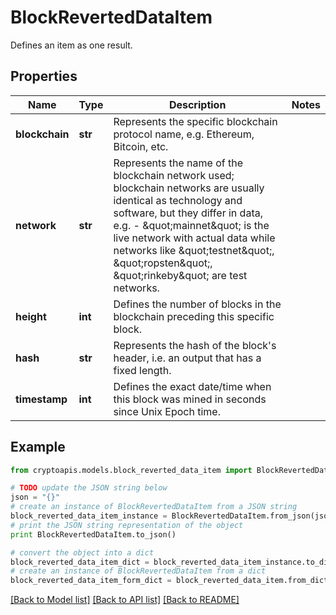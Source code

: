 # BlockRevertedDataItem

Defines an item as one result.

## Properties
Name | Type | Description | Notes
------------ | ------------- | ------------- | -------------
**blockchain** | **str** | Represents the specific blockchain protocol name, e.g. Ethereum, Bitcoin, etc. | 
**network** | **str** | Represents the name of the blockchain network used; blockchain networks are usually identical as technology and software, but they differ in data, e.g. - \&quot;mainnet\&quot; is the live network with actual data while networks like \&quot;testnet\&quot;, \&quot;ropsten\&quot;, \&quot;rinkeby\&quot; are test networks. | 
**height** | **int** | Defines the number of blocks in the blockchain preceding this specific block. | 
**hash** | **str** | Represents the hash of the block&#39;s header, i.e. an output that has a fixed length. | 
**timestamp** | **int** | Defines the exact date/time when this block was mined in seconds since Unix Epoch time. | 

## Example

```python
from cryptoapis.models.block_reverted_data_item import BlockRevertedDataItem

# TODO update the JSON string below
json = "{}"
# create an instance of BlockRevertedDataItem from a JSON string
block_reverted_data_item_instance = BlockRevertedDataItem.from_json(json)
# print the JSON string representation of the object
print BlockRevertedDataItem.to_json()

# convert the object into a dict
block_reverted_data_item_dict = block_reverted_data_item_instance.to_dict()
# create an instance of BlockRevertedDataItem from a dict
block_reverted_data_item_form_dict = block_reverted_data_item.from_dict(block_reverted_data_item_dict)
```
[[Back to Model list]](../README.md#documentation-for-models) [[Back to API list]](../README.md#documentation-for-api-endpoints) [[Back to README]](../README.md)


